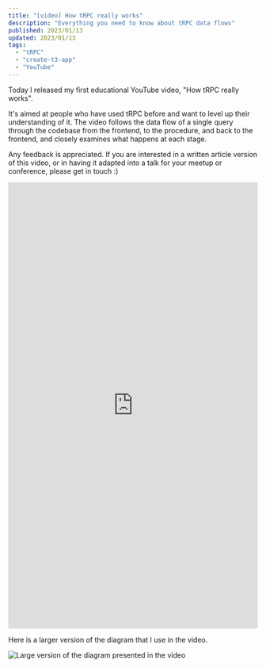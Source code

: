 ```yaml
---
title: "[video] How tRPC really works"
description: "Everything you need to know about tRPC data flows"
published: 2023/01/13
updated: 2023/01/13
tags:
  - "tRPC"
  - "create-t3-app"
  - "YouTube"
---
```


Today I released my first educational YouTube video, "How tRPC really works".

It's aimed at people who have used tRPC before and want to level up their understanding of it. The video follows the data flow of a single query through the codebase from the frontend, to the procedure, and back to the frontend, and closely examines what happens at each stage.

Any feedback is appreciated. If you are interested in a written article version of this video, or in having it adapted into a talk for your meetup or conference, please get in touch :)

<div class="video-container">
  <iframe
    width="100%"
    height="900px"
    src="https://www.youtube.com/embed/x4mu-jOiA0Q?feature=oembed"
    frameborder="0"
    allow="accelerometer; 
    autoplay; 
    encrypted-media; 
    gyroscope; 
    picture-in-picture"
    allowfullscreen
  ></iframe>
</div>

Here is a larger version of the diagram that I use in the video.

![Large version of the diagram presented in the video](/img/youtube/trpc-data-flows.png)
